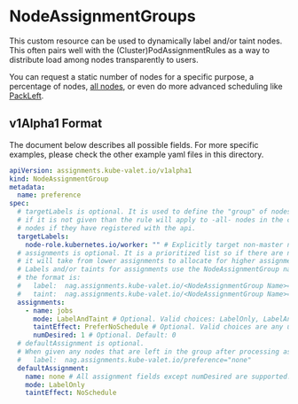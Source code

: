 # NodeAssignmentGroups

This custom resource can be used to dynamically label and/or taint nodes. This often pairs well with the (Cluster)PodAssignmentRules as a way to distribute load among nodes transparently to users.

You can request a static number of nodes for a specific purpose, a percentage of nodes, [all nodes](./nodeassignmentgroups/default.yaml), or even do more advanced scheduling like [PackLeft](./nodeassignmentgroups/packleft.yaml).


## v1Alpha1 Format

The document below describes all possible fields. For more specific examples, please check the other example yaml files in this directory.

```yaml
apiVersion: assignments.kube-valet.io/v1alpha1
kind: NodeAssignmentGroup
metadata:
  name: preference
spec:
  # targetLabels is optional. It is used to define the "group" of nodes that will be monitored and modified
  # if it is not given than the rule will apply to -all- nodes in the cluster. Including the master
  # nodes if they have registered with the api.
  targetLabels:
    node-role.kubernetes.io/worker: "" # Explicitly target non-master nodes. This label is assumed to have been set by the cluster admin on node creation
  # assignments is optional. It is a prioritized list so if there are not enough nodes for all assignments than
  # it will take from lower assignments to allocate for higher assignments
  # Labels and/or taints for assignments use the NodeAssignmentGroup name and assignment name to generate the key/value pairs:
  # the format is:
  #   label:  nag.assignments.kube-valet.io/<NodeAssignmentGroup Name>="<Assignment Name>"
  #   taint:  nag.assignments.kube-valet.io/<NodeAssignmentGroup Name>="<Assignment Name>:<Assignment Taint taintEffect>"
  assignments:
    - name: jobs
      mode: LabelAndTaint # Optional. Valid choices: LabelOnly, LabelAndTaint. Default: LabelOnly
      taintEffect: PreferNoSchedule # Optional. Valid choices are any upstream TaintEffects for the Pod Spec. Default: NoSchedule
      numDesired: 1 # Optional. Default: 0
  # defaultAssignment is optional.
  # When given any nodes that are left in the group after processing assignments will get the assignment provided:
  #   label:  nag.assignments.kube-valet.io/preference="none"
  defaultAssignment:
    name: none # All assignment fields except numDesired are supported.
    mode: LabelOnly
    taintEffect: NoSchedule
```


